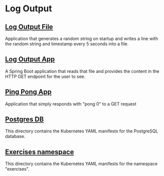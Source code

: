 # Log Output

## [Log Output File](./log-output-file)

Application that generates a random string on startup and writes a line with the random string and timestamp every 5 seconds into a file.

## [Log Output App](./log-output-app)

A Spring Boot application that reads that file and provides the content in the HTTP GET endpoint for the user to see.

## [Ping Pong App](./ping-pong-app)

Application that simply responds with "pong 0" to a GET request

## [Postgres DB](./postgres-db)

This directory contains the Kubernetes YAML manifests for the PostgreSQL database.

## [Exercises namespace](./namespace)

This directory contains the Kubernetes YAML manifests for the namespace "exercises".